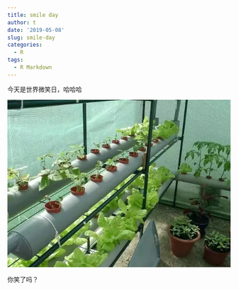 ```yaml
---
title: smile day
author: t
date: '2019-05-08'
slug: smile-day
categories:
  - R
tags:
  - R Markdown
---
```

今天是世界微笑日，哈哈哈

![0F0DjkliK0](assets/0F0DjkliK0-1557303197650.jpeg)

你笑了吗？

